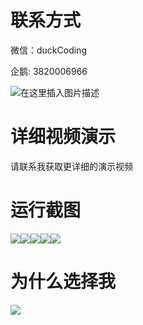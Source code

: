 # 联系方式

微信：duckCoding

企鹅: 3820006966

![在这里插入图片描述](http://upload.cxycsx.vip/91ab4bcb4f2c4c6db86365bb6d6e9c62.jpeg)

# 详细视频演示

请联系我获取更详细的演示视频

# 运行截图

![](http://www.bysj52.com/uploadfile/ueditor/image/202306/%E6%AF%95%E8%AE%BEssm788%E5%9F%BA%E4%BA%8EJava%E7%96%AB%E6%83%85%E6%9C%9F%E9%97%B4%E9%AB%98%E6%A0%A1%E4%BA%BA%E5%91%98%E7%AE%A1%E7%90%86%E7%B3%BB%E7%BB%9F+vue%E6%AF%95%E4%B8%9A%E8%AE%BE%E8%AE%A1/4.png)![](http://www.bysj52.com/uploadfile/ueditor/image/202306/%E6%AF%95%E8%AE%BEssm788%E5%9F%BA%E4%BA%8EJava%E7%96%AB%E6%83%85%E6%9C%9F%E9%97%B4%E9%AB%98%E6%A0%A1%E4%BA%BA%E5%91%98%E7%AE%A1%E7%90%86%E7%B3%BB%E7%BB%9F+vue%E6%AF%95%E4%B8%9A%E8%AE%BE%E8%AE%A1/5.png)![](http://www.bysj52.com/uploadfile/ueditor/image/202306/%E6%AF%95%E8%AE%BEssm788%E5%9F%BA%E4%BA%8EJava%E7%96%AB%E6%83%85%E6%9C%9F%E9%97%B4%E9%AB%98%E6%A0%A1%E4%BA%BA%E5%91%98%E7%AE%A1%E7%90%86%E7%B3%BB%E7%BB%9F+vue%E6%AF%95%E4%B8%9A%E8%AE%BE%E8%AE%A1/3.png)![](http://www.bysj52.com/uploadfile/ueditor/image/202306/%E6%AF%95%E8%AE%BEssm788%E5%9F%BA%E4%BA%8EJava%E7%96%AB%E6%83%85%E6%9C%9F%E9%97%B4%E9%AB%98%E6%A0%A1%E4%BA%BA%E5%91%98%E7%AE%A1%E7%90%86%E7%B3%BB%E7%BB%9F+vue%E6%AF%95%E4%B8%9A%E8%AE%BE%E8%AE%A1/1.png)![](http://www.bysj52.com/uploadfile/ueditor/image/202306/%E6%AF%95%E8%AE%BEssm788%E5%9F%BA%E4%BA%8EJava%E7%96%AB%E6%83%85%E6%9C%9F%E9%97%B4%E9%AB%98%E6%A0%A1%E4%BA%BA%E5%91%98%E7%AE%A1%E7%90%86%E7%B3%BB%E7%BB%9F+vue%E6%AF%95%E4%B8%9A%E8%AE%BE%E8%AE%A1/2.png)

# 为什么选择我

![](http://upload.cxycsx.vip/%E7%A8%8B%E5%BA%8F%E8%AE%BE%E8%AE%A1.png)

